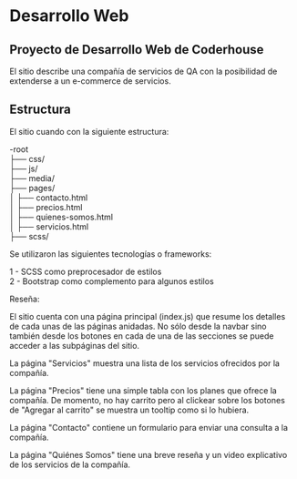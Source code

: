 # Desarrollo Web

## Proyecto de Desarrollo Web de Coderhouse

El sitio describe una compañía de servicios de QA con la posibilidad de extenderse a un e-commerce de servicios.

## Estructura

El sitio cuando con la siguiente estructura:

-root \
├── css/\
├── js/\
├── media/\
├── pages/\
│   ├── contacto.html\
│   ├── precios.html\
│   ├── quienes-somos.html\
│   ├── servicios.html\
├── scss/



Se utilizaron las siguientes tecnologías o frameworks:

1 - SCSS como preprocesador de estilos\
2 - Bootstrap como complemento para algunos estilos

Reseña:

El sitio cuenta con una página principal (index.js) que resume los detalles de cada unas de las páginas anidadas. No sólo desde la navbar sino también desde los botones en cada de una de las secciones se puede acceder a las subpáginas del sitio.

La página "Servicios" muestra una lista de los servicios ofrecidos por la compañía.

La página "Precios" tiene una simple tabla con los planes que ofrece la compañía. De momento, no hay carrito pero al clickear sobre los botones de "Agregar al carrito" se muestra un tooltip como si lo hubiera.

La página "Contacto" contiene un formulario para enviar una consulta a la compañía.

La página "Quiénes Somos" tiene una breve reseña y un video explicativo de los servicios de la compañía.
